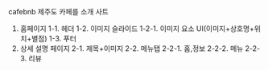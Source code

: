 cafebnb
제주도 카페를 소개 사트

1. 홈페이지
  1-1. 헤더
   1-2. 이미지 슬라이드
     1-2-1. 이미지 요소 UI(이미지+상호명+위치+별점)
   1-3. 푸터
2. 상세 설명 페이지
   2-1. 제목+이미지
   2-2. 메뉴탭 
     2-2-1. 홈,정보
     2-2-2. 메뉴
     2-2-3. 리뷰
